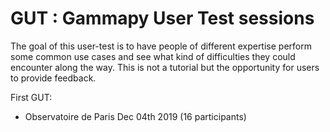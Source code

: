# GUT : Gammapy User Test sessions

The goal of this user-test is to have people of different expertise perform some common use cases and see what kind of difficulties they could encounter along the way. This is not a tutorial but the opportunity for users to provide feedback. 

First GUT:
- Observatoire de Paris Dec 04th 2019  (16 participants)

